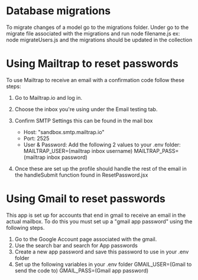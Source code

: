 # Database migrations
To migrate changes of a model go to the migrations folder.
Under go to the migrate file associated with the migrations and run node filename.js
ex: node migrateUsers.js and the migrations should be updated in the collection

# Using Mailtrap to reset passwords
To use Mailtrap to receive an email with a confirmation code follow these steps:

1. Go to Mailtrap.io and log in.
2. Choose the inbox you're using under the Email testing tab.
3. Confirm SMTP Settings this can be found in the mail box
    - Host: "sandbox.smtp.mailtrap.io"
    - Port: 2525
    - User & Password: Add the following 2 values to your .env folder:
        MAILTRAP_USER=(mailtrap inbox username)
        MAILTRAP_PASS=(mailtrap inbox password)
    
4. Once these are set up the profile should handle the rest of the email
in the handleSubmit function found in ResetPassword.jsx

# Using Gmail to reset passwords
This app is set up for accounts that end in gmail to receive an email in the actual mailbox.
To do this you must set up a "gmail app password" using the following steps.

1. Go to the Google Account page associated with the gmail.
2. Use the search bar and search for App passwords
3. Create a new app password and save this password to use in your .env folder
4. Set up the following variables in your .env folder
        GMAIL_USER=(Gmail to send the code to)
        GMAIL_PASS=(Gmail app password)